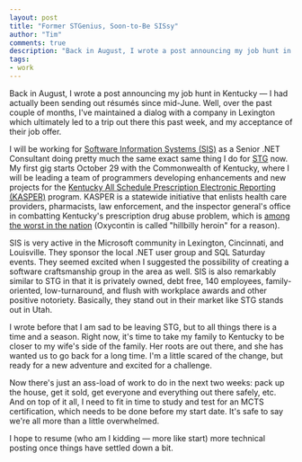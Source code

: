 ```yaml
--- 
layout: post
title: "Former STGenius, Soon-to-Be SISsy"
author: "Tim"
comments: true
description: "Back in August, I wrote a post announcing my job hunt in Kentucky &mdash; I had actually been sending out r&eacute;sum&eacute;s since mid-June. Well, over the past couple of months, I've maintained a dialog with a company in Lexington which..."
tags:
- work
---
```


Back in August, I wrote a post announcing my job hunt in Kentucky &mdash; I had actually been sending out r&eacute;sum&eacute;s since mid-June. Well, over the past couple of months, I've maintained a dialog with a company in Lexington which ultimately led to a trip out there this past week, and my acceptance of their job offer.

I will be working for [Software Information Systems (SIS)][1] as a Senior .NET Consultant doing pretty much the same exact same thing I do for [STG][2] now. My first gig starts October 29 with the Commonwealth of Kentucky, where I will be leading a team of programmers developing enhancements and new projects for the [Kentucky All Schedule Prescription Electronic Reporting (KASPER)][3] program. KASPER is a statewide initiative that enlists health care providers, pharmacists, law enforcement, and the inspector general's office in combatting Kentucky's prescription drug abuse problem, which is [among the worst in the nation][4] (Oxycontin is called &quot;hillbilly heroin&quot; for a reason).

SIS is very active in the Microsoft community in Lexington, Cincinnati, and Louisville. They sponsor the local .NET user group and SQL Saturday events. They seemed excited when I suggested the possibility of creating a software craftsmanship group in the area as well. SIS is also remarkably similar to STG in that it is privately owned, debt free, 140 employees, family-oriented, low-turnaround, and flush with workplace awards and other positive notoriety. Basically, they stand out in their market like STG stands out in Utah.

I wrote before that I am sad to be leaving STG, but to all things there is a time and a season. Right now, it's time to take my family to Kentucky to be closer to my wife's side of the family. Her roots are out there, and she has wanted us to go back for a long time. I'm a little scared of the change, but ready for a new adventure and excited for a challenge.

Now there's just an ass-load of work to do in the next two weeks: pack up the house, get it sold, get everyone and everything out there safely, etc. And on top of it all, I need to fit in time to study and test for an MCTS certification, which needs to be done before my start date. It's safe to say we're all more than a little overwhelmed.

I hope to resume (who am I kidding &mdash; more like start) more technical posting once things have settled down a bit.

[1]: http://www.thinksis.com/about-sis-it-technology-solutions
[2]: http://www.stgconsulting.com
[3]: http://www.chfs.ky.gov/os/oig/KASPER.htm
[4]: http://www.courier-journal.com/article/20120921/NEWS01/309210088/Kentucky-part-prescription-drug-abuse-initiative
